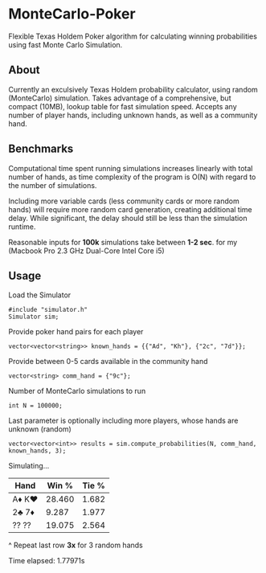 # MonteCarlo-Poker
Flexible Texas Holdem Poker algorithm for calculating winning probabilities using fast Monte Carlo Simulation.

## About
Currently an exculsively Texas Holdem probability calculator, using random (MonteCarlo) simulation. 
Takes advantage of a comprehensive, but compact (10MB), lookup table for fast simulation speed.
Accepts any number of player hands, including unknown hands, as well as a community hand.

## Benchmarks
Computational time spent running simulations increases linearly with total number of hands, as time complexity
of the program is O(N) with regard to the number of simulations.

Including more variable cards (less community cards or more random hands) will require more random card generation, 
creating additional time delay. While significant, the delay should still be less than the simulation runtime.

Reasonable inputs for **100k** simulations take between **1-2 sec**. for my (Macbook Pro 2.3 GHz Dual-Core Intel Core i5)

## Usage

Load the Simulator

    #include "simulator.h"
    Simulator sim;

Provide poker hand pairs for each player 

    vector<vector<string>> known_hands = {{"Ad", "Kh"}, {"2c", "7d"}};

Provide between 0-5 cards available in the community hand

    vector<string> comm_hand = {"9c"};

Number of MonteCarlo simulations to run

    int N = 100000;

Last parameter is optionally including more players, whose hands are unknown (random)

    vector<vector<int>> results = sim.compute_probabilities(N, comm_hand, known_hands, 3);
    
Simulating...

|Hand  |  Win %|  Tie %|
|------|-------|-------|
|A♦ K♥ |28.460 |  1.682|
|2♣ 7♦ | 9.287 |  1.977|
|?? ?? |19.075 |  2.564|

^ Repeat last row **3x** for 3 random hands

Time elapsed: 1.77971s
